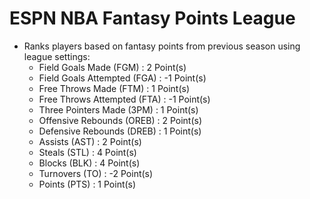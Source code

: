 # ESPN NBA Fantasy Points League

- Ranks players based on fantasy points from previous season using league settings:
    - Field Goals Made (FGM) : 2 Point(s)
    - Field Goals Attempted (FGA) : -1 Point(s)
    - Free Throws Made (FTM) : 1 Point(s)
    - Free Throws Attempted (FTA) : -1 Point(s)
    - Three Pointers Made (3PM) : 1 Point(s)
    - Offensive Rebounds (OREB) : 2 Point(s)
    - Defensive Rebounds (DREB) : 1 Point(s)
    - Assists (AST) : 2 Point(s)
    - Steals (STL) : 4 Point(s)
    - Blocks (BLK) : 4 Point(s)
    - Turnovers (TO) : -2 Point(s)
    - Points (PTS) : 1 Point(s)
 
